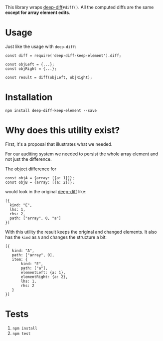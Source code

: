 This library wraps [deep-diff](https://github.com/flitbit/diff)`#diff()`.
All the computed diffs are the same **except for array element edits**.
 
# Usage
Just like the usage with `deep-diff`:

```
const diff = require('deep-diff-keep-element').diff;

const objLeft = {...};
const objRight = {...};

const result = diff(objLeft, objRight);
```

# Installation

`npm install deep-diff-keep-element --save`

# Why does this utility exist?

First, it's a proposal that illustrates what we needed.

For our auditing system we needed to persist the whole array element 
and not just the difference.

The object difference for 

```
const objA = {array: [{a: 1}]};
const objB = {array: [{a: 2}]};
```

would look in the original [deep-diff](https://github.com/flitbit/diff) like:

```
[{
  kind: "E",
  lhs: 1,
  rhs: 2,
  path: ["array", 0, "a"]
}]
```

With this utility the result keeps the original and changed elements. It also has the `kind` as `A` and changes the structure a bit:

```
[{
   kind: "A",
   path: ["array", 0],
   item: {
       kind: "E",
       path: ["a"],
       elementLeft: {a: 1},
       elementRight: {a: 2},
       lhs: 1,
       rhs: 2
   }
}]
```

# Tests

1. `npm install`
2.  `npm test`